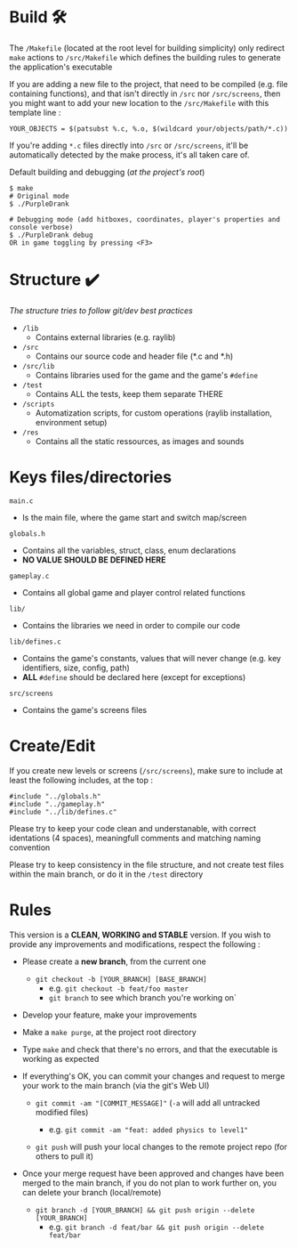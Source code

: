 # Build :hammer_and_wrench:

The `/Makefile` (located at the root level for building simplicity) only redirect `make` actions to `/src/Makefile` which defines the building rules to generate the application's executable

If you are adding a new file to the project, that need to be compiled (e.g. file containing functions), and that isn't directly in `/src` nor `/src/screens`, then you might want to add your new location to the `/src/Makefile` with this template line :

```
YOUR_OBJECTS = $(patsubst %.c, %.o, $(wildcard your/objects/path/*.c))
```

If you're adding `*.c` files directly into `/src` or `/src/screens`, it'll be automatically detected by the make process, it's all taken care of.

Default building and debugging (*at the project's root*)
```
$ make
# Original mode
$ ./PurpleDrank

# Debugging mode (add hitboxes, coordinates, player's properties and console verbose)
$ ./PurpleDrank debug
OR in game toggling by pressing <F3>

```

# Structure :heavy_check_mark:
*The structure tries to follow git/dev best practices*

* `/lib`
    * Contains external libraries (e.g. raylib)
* `/src`
    * Contains our source code and header file (*.c and *.h)
* `/src/lib`
    * Contains libraries used for the game and the game's `#define`
* `/test`
    * Contains ALL the tests, keep them separate THERE
* `/scripts`
    * Automatization scripts, for custom operations (raylib installation, environment setup)
* `/res`
    * Contains all the static ressources, as images and sounds

# Keys files/directories

`main.c`
* Is the main file, where the game start and switch map/screen

`globals.h`
* Contains all the variables, struct, class, enum declarations
* **NO VALUE SHOULD BE DEFINED HERE**

`gameplay.c`
* Contains all global game and player control related functions

`lib/`
* Contains the libraries we need in order to compile our code

`lib/defines.c`
* Contains the game's constants, values that will never change (e.g. key identifiers, size, config, path)
* **ALL** `#define` should be declared here (except for exceptions)

`src/screens`
* Contains the game's screens files

# Create/Edit

If you create new levels or screens (`/src/screens`), make sure to include at least the following includes, at the top :
```
#include "../globals.h"
#include "../gameplay.h"
#include "../lib/defines.c"
```

Please try to keep your code clean and understanable, with correct identations (4 spaces), meaningfull comments and matching naming convention

Please try to keep consistency in the file structure, and not create test files within the main branch, or do it in the `/test` directory

# Rules

This version is a **CLEAN, WORKING and STABLE** version. If you wish to provide any improvements and modifications, respect the following :

* Please create a **new branch**, from the current one
	* `git checkout -b [YOUR_BRANCH] [BASE_BRANCH]`
		* e.g. `git checkout -b feat/foo master`
		* `git branch` to see which branch you're working on`

* Develop your feature, make your improvements

* Make a `make purge`, at the project root directory

* Type `make` and check that there's no errors, and that the executable is working as expected

* If everything's OK, you can commit your changes and request to merge your work to the main branch (via the git's Web UI)
	
	* `git commit -am "[COMMIT_MESSAGE]"` (`-a` will add all untracked modified files)
		* e.g. `git commit -am "feat: added physics to level1"`

	* `git push` will push your local changes to the remote project repo (for others to pull it)

* Once your merge request have been approved and changes have been merged to the main branch, if you do not plan to work further on, you can delete your branch (local/remote)
	* `git branch -d [YOUR_BRANCH] && git push origin --delete [YOUR_BRANCH]`
		* e.g. `git branch -d feat/bar && git push origin --delete feat/bar`
